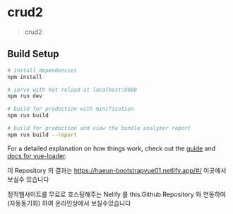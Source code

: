 # crud2

> crud2

## Build Setup

``` bash
# install dependencies
npm install

# serve with hot reload at localhost:8080
npm run dev

# build for production with minification
npm run build

# build for production and view the bundle analyzer report
npm run build --report
```

For a detailed explanation on how things work, check out the [guide](http://vuejs-templates.github.io/webpack/) and [docs for vue-loader](http://vuejs.github.io/vue-loader).

이 Repository 의 결과는 https://haeun-bootstrapvue01.netlify.app/#/   이곳에서 보실수 있습니다

정적웹사이트를 무료로 호스팅해주는 Nelify 를  this.Github Repository 와 연동하여 (자동동기화) 하여 온라인상에서 보실수있습니다
